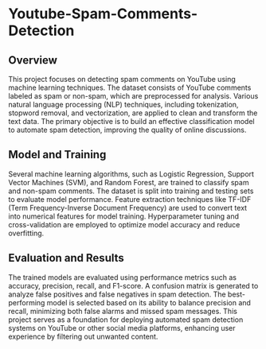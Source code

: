 # Youtube-Spam-Comments-Detection

## Overview  
This project focuses on detecting spam comments on YouTube using machine learning techniques. The dataset consists of YouTube comments labeled as spam or non-spam, which are preprocessed for analysis. Various natural language processing (NLP) techniques, including tokenization, stopword removal, and vectorization, are applied to clean and transform the text data. The primary objective is to build an effective classification model to automate spam detection, improving the quality of online discussions.  

## Model and Training  
Several machine learning algorithms, such as Logistic Regression, Support Vector Machines (SVM), and Random Forest, are trained to classify spam and non-spam comments. The dataset is split into training and testing sets to evaluate model performance. Feature extraction techniques like TF-IDF (Term Frequency-Inverse Document Frequency) are used to convert text into numerical features for model training. Hyperparameter tuning and cross-validation are employed to optimize model accuracy and reduce overfitting.  

## Evaluation and Results  
The trained models are evaluated using performance metrics such as accuracy, precision, recall, and F1-score. A confusion matrix is generated to analyze false positives and false negatives in spam detection. The best-performing model is selected based on its ability to balance precision and recall, minimizing both false alarms and missed spam messages. This project serves as a foundation for deploying automated spam detection systems on YouTube or other social media platforms, enhancing user experience by filtering out unwanted content.  

